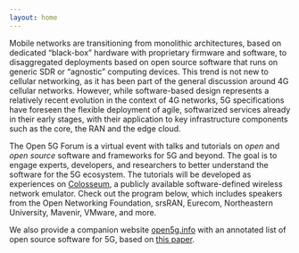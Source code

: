 ```yaml
---
layout: home
---
```



Mobile networks are transitioning from monolithic architectures, based on dedicated “black-box” hardware with proprietary firmware and software, to disaggregated deployments based on open source software that runs on generic SDR or “agnostic” computing devices. This trend is not new to cellular networking, as it has been part of the general discussion around 4G cellular networks. However, while software-based design represents a relatively recent evolution in the context of 4G networks, 5G specifications have foreseen the flexible deployment of agile, softwarized services already in their early stages, with their application to key infrastructure components such as the core, the RAN and the edge cloud. 
<!-- This “flexibility-by-design” puts 5G networks in the privileged position to meet the requirements of heterogeneous traffic classes, mobility and advanced applications through design that is unified, open and dynamically changeable. -->

The Open 5G Forum is a virtual event with talks and tutorials on *open* and *open source* software and frameworks for 5G and beyond. The goal is to engage experts, developers, and researchers to better understand the software for the 5G ecosystem. The tutorials will be developed as experiences on [Colosseum](https://colosseum.net), a publicly available software-defined wireless network emulator. Check out the program below, which includes speakers from the Open Networking Foundation, srsRAN, Eurecom, Northeastern University, Mavenir, VMware, and more.

We also provide a companion website [open5g.info](https://open5g.info) with an annotated list of open source software for 5G, based on [this paper](https://www.sciencedirect.com/science/article/pii/S1389128620311786).
